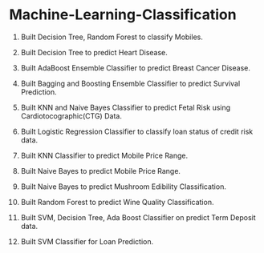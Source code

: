 # Machine-Learning-Classification

1. Built Decision Tree, Random Forest to classify Mobiles.

2. Built Decision Tree to predict Heart Disease.

3. Built AdaBoost Ensemble Classifier to predict Breast Cancer Disease.

4. Built Bagging and Boosting Ensemble Classifier to predict Survival Prediction.

5. Built KNN and Naive Bayes Classifier to predict Fetal Risk using Cardiotocographic(CTG) Data.

6. Built Logistic Regression Classifier to classify loan status of credit risk data.

7. Built KNN Classifier to predict Mobile Price Range.

8. Built Naive Bayes to predict Mobile Price Range.

9. Built Naive Bayes to predict Mushroom Edibility Classification.

10. Built Random Forest to predict Wine Quality Classification.

11. Built SVM, Decision Tree, Ada Boost Classifier on predict Term Deposit data.

12. Built SVM Classifier for Loan Prediction.
